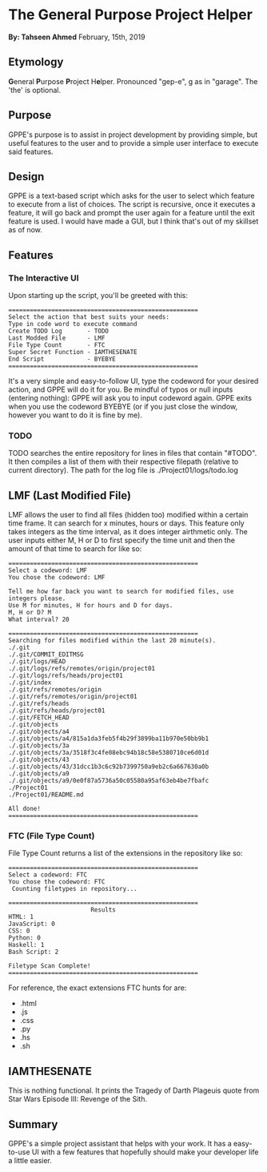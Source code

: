 # The General Purpose Project Helper
**By: Tahseen Ahmed**
February, 15th, 2019
## Etymology
**G**eneral **P**urpose **P**roject H**e**lper. Pronounced "gep-e", g as in "garage". The 'the' is optional.
## Purpose
GPPE's purpose is to assist in project development by providing simple, but useful features to the user and to provide a simple user interface to execute said features.

## Design
GPPE is a text-based script which asks for the user to select which feature to execute from a list of choices.
The script is recursive, once it executes a feature, it will go back and prompt the user again for a feature until the exit feature is used. 
I would have made a GUI, but I think that's out of my skillset as of now.

## Features
### The Interactive UI 
Upon starting up the script, you'll be greeted with this:
```
=====================================================
Select the action that best suits your needs:
Type in code word to execute command
Create TODO Log       - TODO
Last Modded File      - LMF
File Type Count       - FTC
Super Secret Function - IAMTHESENATE
End Script            - BYEBYE
=====================================================
```

It's a very simple and easy-to-follow UI, type the codeword for your desired action, and GPPE will do it for you. Be mindful of typos or null inputs (entering nothing): GPPE will ask you to input codeword again. GPPE exits when you use the codeword BYEBYE (or if you just close the window, however you want to do it is fine by me).

### TODO
TODO searches the entire repository for lines in files that contain "#TODO". It then compiles a list of them with their respective filepath (relative to current directory). The path for the log file is ./Project01/logs/todo.log

## LMF (Last Modified File)
LMF allows the user to find all files (hidden too) modified within a certain time frame. It can search for x minutes, hours or days. This feature only takes integers as the time interval, as it does integer airthmetic only.
The user inputs either M, H or D to first specify the time unit and then the amount of that time to search for like so:
```
=====================================================
Select a codeword: LMF
You chose the codeword: LMF

Tell me how far back you want to search for modified files, use integers please.
Use M for minutes, H for hours and D for days.
M, H or D? M
What interval? 20

=====================================================
Searching for files modified within the last 20 minute(s).
./.git
./.git/COMMIT_EDITMSG
./.git/logs/HEAD
./.git/logs/refs/remotes/origin/project01
./.git/logs/refs/heads/project01
./.git/index
./.git/refs/remotes/origin
./.git/refs/remotes/origin/project01
./.git/refs/heads
./.git/refs/heads/project01
./.git/FETCH_HEAD
./.git/objects
./.git/objects/a4
./.git/objects/a4/815a1da3feb5f4b29f3899ba11b970e50bb9b1
./.git/objects/3a
./.git/objects/3a/3518f3c4fe08ebc94b18c58e5380710ce6d01d
./.git/objects/43
./.git/objects/43/31dcc1b3c6c92b7399750a9eb2c6a667630a0b
./.git/objects/a9
./.git/objects/a9/0e0f87a5736a50c05580a95af63eb4be7fbafc
./Project01
./Project01/README.md

All done!
=====================================================
```

### FTC (File Type Count)
File Type Count returns a list of the extensions in the repository like so:
```
=====================================================
Select a codeword: FTC
You chose the codeword: FTC
 Counting filetypes in repository...

=====================================================
                       Results
HTML: 1
JavaScript: 0
CSS: 0
Python: 0
Haskell: 1
Bash Script: 2

Filetype Scan Complete!
=====================================================
```

For reference, the exact extensions FTC hunts for are:
* .html
* .js
* .css
* .py
* .hs 
* .sh

## IAMTHESENATE
This is nothing functional. It prints the Tragedy of Darth Plageuis quote from Star Wars Episode III: Revenge of the Sith.

## Summary
GPPE's a simple project assistant that helps with your work. It has a easy-to-use UI with a few features that hopefully should make your developer life a little easier.
